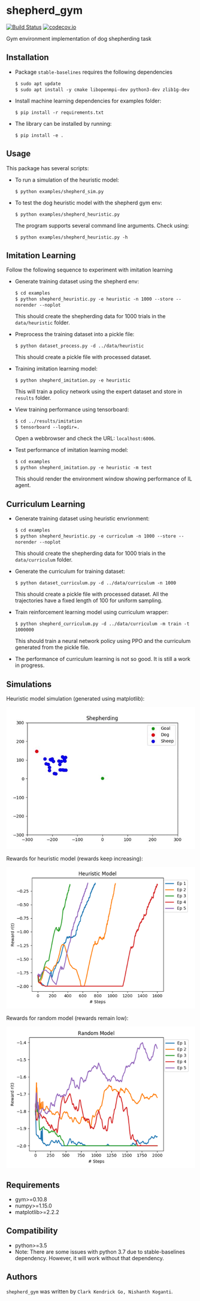 shepherd_gym
============

[![Build Status](https://travis-ci.org/buntyke/shepherd_gym.png)](https://travis-ci.org/buntyke/shepherd_gym)
[![codecov.io](https://codecov.io/github/buntyke/shepherd_gym/coverage.svg?branch=master)](https://codecov.io/github/buntyke/shepherd_gym?branch=master)

Gym environment implementation of dog shepherding task

Installation
------------

* Package `stable-baselines` requires the following dependencies
  ```
  $ sudo apt update
  $ sudo apt install -y cmake libopenmpi-dev python3-dev zlib1g-dev
  ```

* Install machine learning dependencies for examples folder:
  ```
  $ pip install -r requirements.txt
  ```

* The library can be installed by running:
  ```
  $ pip install -e .
  ```

Usage
-----

This package has several scripts:

* To run a simulation of the heuristic model:
  ```
  $ python examples/shepherd_sim.py
  ```

* To test the dog heuristic model with the shepherd gym env:
  ```
  $ python examples/shepherd_heuristic.py
  ```

  The program supports several command line arguments. Check using:
  ```
  $ python examples/shepherd_heuristic.py -h
  ```

Imitation Learning
------------------

Follow the following sequence to experiment with imitation learning

* Generate training dataset using the shepherd env:
  ```
  $ cd examples
  $ python shepherd_heuristic.py -e heuristic -n 1000 --store --norender --noplot
  ```
  This should create the shepherding data for 1000 trials in the `data/heuristic` folder.

* Preprocess the training dataset into a pickle file:
  ```
  $ python dataset_process.py -d ../data/heuristic
  ```
  This should create a pickle file with processed dataset.

* Training imitation learning model:
  ```
  $ python shepherd_imitation.py -e heuristic 
  ```
  This will train a policy network using the expert dataset and store in `results` folder.

* View training performance using tensorboard:
  ```
  $ cd ../results/imitation
  $ tensorboard --logdir=.
  ```
  Open a webbrowser and check the URL: `localhost:6006`.

* Test performance of imitation learning model:
  ```
  $ cd examples
  $ python shepherd_imitation.py -e heuristic -m test
  ```
  This should render the environment window showing performance of IL agent.

Curriculum Learning
-------------------

* Generate training dataset using heuristic envrionment:
  ```
  $ cd examples
  $ python shepherd_heuristic.py -e curriculum -n 1000 --store --norender --noplot
  ```
  This should create the shepherding data for 1000 trials in the `data/curriculum` folder.

* Generate the curriculum for training dataset:
  ```
  $ python dataset_curriculum.py -d ../data/curriculum -n 1000
  ```
  This should create a pickle file with processed dataset. All the 
  trajectories have a fixed length of 100 for uniform sampling.

* Train reinforcement learning model using curriculum wrapper:
  ```
  $ python shepherd_curriculum.py -d ../data/curriculum -m train -t 1000000
  ```
  This should train a neural network policy using PPO and the 
  curriculum generated from the pickle file. 

* The performance of curriculum learning is not so good. It is
  still a work in progress.

Simulations
-----------

Heuristic model simulation (generated using matplotlib):

![heuristic model simulation](images/heuristic.gif)

Rewards for heuristic model (rewards keep increasing):

![heuristic model rewards](images/heuristic_rewards.png)

Rewards for random model (rewards remain low):

![random model rewards](images/random_rewards.png)

Requirements
------------
* gym>=0.10.8 
* numpy>=1.15.0
* matplotlib>=2.2.2

Compatibility
-------------

* python>=3.5 
* Note: There are some issues with python 3.7 due to stable-baselines dependency. However, it will work without that dependency.

Authors
-------

`shepherd_gym` was written by `Clark Kendrick Go, Nishanth Koganti`.
